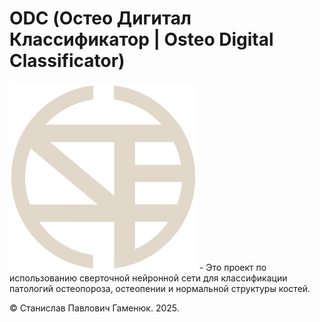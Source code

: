 # ODC (Остео Дигитал Классификатор | Osteo Digital Classificator)
<img src="https://github.com/Stan-create/ODC/blob/main/ODC%20logo.png" width="300" height="300">
- Это проект по использованию сверточной нейронной сети для классификации патологий остеопороза, остеопении и нормальной структуры костей.

© Станислав Павлович Гаменюк. 2025.
